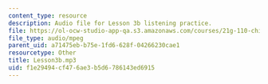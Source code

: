 ```yaml
---
content_type: resource
description: Audio file for Lesson 3b listening practice.
file: https://ol-ocw-studio-app-qa.s3.amazonaws.com/courses/21g-110-chinese-iv-streamlined-spring-2004/f1e29494cf476ae3b5d6786143ed6915_Lesson3b.mp3
file_type: audio/mpeg
parent_uid: a71475eb-b75e-1fd6-628f-04266230cae1
resourcetype: Other
title: Lesson3b.mp3
uid: f1e29494-cf47-6ae3-b5d6-786143ed6915
---
```

